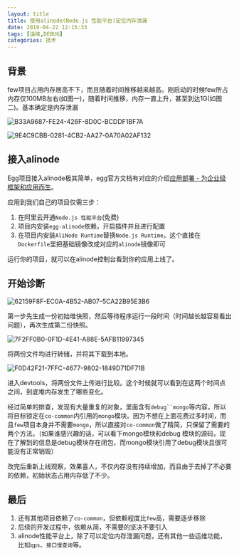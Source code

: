 ```yaml
---
layout: title
title: 使用alinode(Node.js 性能平台)定位内存泄漏
date: 2019-04-22 12:15:33
tags: [运维,DEBUG]
categories: 技术
---
```

## 背景
few项目占用内存居高不下，而且随着时间推移越来越高。刚启动的时候few所占内存仅100MB左右(如图一)，随着时间推移，内存一直上升，甚至到达1G(如图二)。基本确定是内存泄漏

![B33A9687-FE24-426F-8D0C-BCDDF1BF7A](http://cdn.jsblog.site/B33A9687-FE24-426F-8D0C-BCDDF1BF7AC8.png)

![9E4C9CBB-0281-4CB2-AA27-0A70A02AF132](http://cdn.jsblog.site/9E4C9CBB-0281-4CB2-AA27-0A70A02AF132.png)


## 接入alinode
Egg项目接入alinode极其简单，egg官方文档有对应的介绍[应用部署 - 为企业级框架和应用而生](https://eggjs.org/zh-cn/core/deployment.html#nodejs-%E6%80%A7%E8%83%BD%E5%B9%B3%E5%8F%B0alinode)。

应用到我们自己的项目仅需三步：
1. 在阿里云开通`Node.js 性能平台`(免费)
2. 项目内安装`egg-alinode`依赖，开启插件并且进行配置
3. 在项目内安装`AliNode Runtime`替换`Node.js Runtime`，这个直接在`Dockerfile`里把基础镜像改成对应的`alinode`镜像即可

运行你的项目，就可以在alinode控制台看到你的应用上线了。

## 开始诊断
![62159F8F-EC0A-4B52-AB07-5CA22B95E3B6](http://cdn.jsblog.site/62159F8F-EC0A-4B52-AB07-5CA22B95E3B6.png)


第一步先生成一份初始堆快照，然后等待程序运行一段时间（时间越长越容易看出问题），再次生成第二份快照。

![7F2FF0B0-0F1D-4E41-A88E-5AFB11997345](http://cdn.jsblog.site/7F2FF0B0-0F1D-4E41-A88E-5AFB11997345.png)


将两份文件均进行转储，并将其下载到本地。

![F0D42F21-7FFC-4677-9802-1849D71DF71B](http://cdn.jsblog.site/F0D42F21-7FFC-4677-9802-1849D71DF71B.png)


进入devtools，将两份文件上传进行比较。这个时候就可以看到在这两个时间点之间，到底堆内存发生了哪些变化。

经过简单的排查，发现有大量重复的对象，里面含有`debug``mongo`等内容，所以将目标锁定在`co-common`内引用的`mongo`模块。因为不想在上面花费过多时间，而且`few`项目本身并不需要`mongo`，所以直接对`co-common`做了精简，只保留了需要的两个方法。（如果谁感兴趣的话，可以看下mongo模块和debug 模块的源码，现在了解到的信息是debug模块存在闭包，而mongo模块引用了debug模块且很可能没有正常销毁）

改完后重新上线观察，效果喜人，不仅内存没有持续增加，而且由于去掉了不必要的依赖，初始状态占用内存低了不少。

## 最后
1. 还有其他项目依赖了`co-common`，但依赖程度比`few`高，需要逐步移除
2. 后续的开发过程中，依赖从简，不需要的坚决不要引入
3. alinode性能平台上，除了可以定位内存泄漏问题，还有其他一些运维功能，比如`qps`、`接口慢查询`等。


